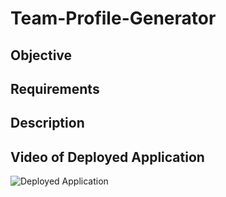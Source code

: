 # **Team-Profile-Generator**

## **Objective**



## **Requirements**



## **Description**



## **Video of Deployed Application**

![Deployed Application](/Team-Profile-Generator_Screencastify)
